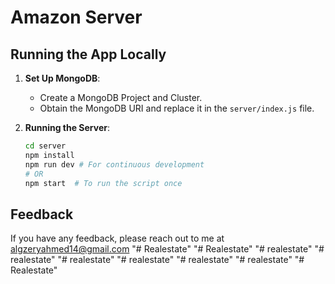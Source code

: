 # Amazon Server

## Running the App Locally

1. **Set Up MongoDB**:
   - Create a MongoDB Project and Cluster.
   - Obtain the MongoDB URI and replace it in the `server/index.js` file.

2. **Running the Server**:

   ```bash
   cd server
   npm install
   npm run dev # For continuous development
   # OR
   npm start  # To run the script once
   ```

## Feedback

If you have any feedback, please reach out to me at <algzeryahmed14@gmail.com>
"# Realestate" 
"# Realestate" 
"# realestate" 
"# realestate" 
"# realestate" 
"# realestate" 
"# realestate" 
"# realestate" 
"# Realestate" 
